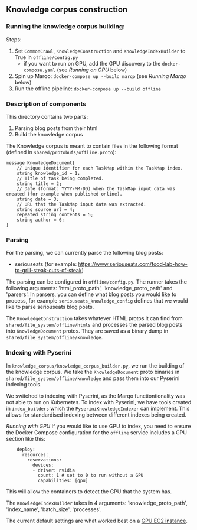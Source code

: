 ## Knowledge corpus construction

### Running the knowledge corpus building:
Steps:
1. Set `CommonCrawl`, `KnowledgeConstruction` and `KnowledgeIndexBuilder` to True in `offline/config.py`
    - if you want to run on GPU, add the GPU discovery to the `docker-compose.yaml` (see *Running on GPU* below)
2. Spin up Marqo: ``docker-compose up --build marqo`` (see *Running Marqo* below)
3. Run the offline pipeline: ``docker-compose up --build offline``

### Description of components

This directory contains two parts:
1. Parsing blog posts from their html
2. Build the knowledge corpus

The Knowledge corpus is meant to contain files in the following format (defined in `shared/protobufs/offline.proto`):
```
message KnowledgeDocument{
    // Unique identifier for each TaskMap within the TaskMap index.
    string knowledge_id = 1;
    // Title of task being completed.
    string title = 2;
    // Date (format: YYYY-MM-DD) when the TaskMap input data was created (for example when published online).
    string date = 3;
    // URL that the TaskMap input data was extracted.
    string source_url = 4;
    repeated string contents = 5;
    string author = 6;
}
```

### Parsing
For the parsing, we can currently parse the following blog posts:
- seriouseats (for example: https://www.seriouseats.com/food-lab-how-to-grill-steak-cuts-of-steak)

The parsing can be configured in `offline/config.py`. The runner takes the following arguments: 'html_proto_path', 'knowledge_proto_path' and 'parsers'.
In parsers, you can define what blog posts you would like to process, for example `seriouseats_knowledge_config` defines that we would like to parse seriouseats blog posts.

The `KnowledgeConstruction` takes whatever HTML protos it can find from `shared/file_system/offline/htmls` and processes the parsed blog posts into `KnowledgeDocument` protos.
They are saved as a binary dump in `shared/file_system/offline/knowledge`.

### Indexing with Pyserini
In `knowledge_corpus/knowledge_corpus_builder.py`, we run the building of the knowledge corpus.
We take the `KnowledgeDocument` proto binaries in `shared/file_system/offline/knowledge` and pass them into our Pyserini indexing tools.

We switched to indexing with Pyserini, as the Marqo functiontionality was not
able to run on Kubernetes.
To index with Pyserini, we have tools created in `index_builders` which the `PyseriniKnowledgeIndexer` can implement.
This allows for standardised indexing between different indexes being created.

*Running with GPU*
If you would like to use GPU to index, you need to ensure the Docker Compose configuration for the `offline` service includes a GPU section like this:
```
    deploy:
      resources:
        reservations:
          devices:
          - driver: nvidia
            count: 1 # set to 0 to run without a GPU
            capabilities: [gpu]
```

This will allow the containers to detect the GPU that the system has.

The `KnowledgeIndexBuilder` takes in 4 arguments: 'knowledge_proto_path', 'index_name', 'batch_size', 'processes'.

The current default settings are what worked best on a [GPU EC2 instance](https://aws.amazon.com/releasenotes/aws-deep-learning-ami-gpu-pytorch-1-13-ubuntu-20-04/).
